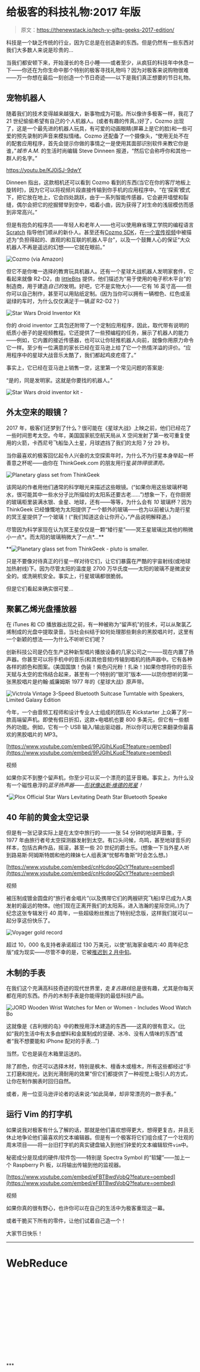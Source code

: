# 给极客的科技礼物:2017 年版

> 原文：<https://thenewstack.io/tech-y-gifts-geeks-2017-edition/>

科技是一个缺乏传统的行业，因为它总是在创造新的东西。但是仍然有一些东西对我们大多数人来说是珍贵的…

当我们都安顿下来，开始漫长的冬日小睡——或者至少，从疯狂的科技年中休息一下——你还在为你生命中那个特别的极客寻找礼物吗？因为对极客来说购物很难——万一你想在最后一刻创造一个节日奇迹——以下是我们真正想要的节日礼物。

## 宠物机器人

随着我们的技术变得越来越强大，新事物成为可能。所以像许多极客一样，我花了 21 世纪偷偷希望有自己的个人机器人。(或者有趣的传真。)好了，Cozmo 出现了，这是一个最先进的机器人玩具，有可爱的动画眼睛(屏幕上是它的脸)和一些可爱的预先录制的声音来模拟情绪。Cozmo 还配备了一个摄像头，“使用无处不在的配套应用程序，首先会提示你做的事情之一是使用其面部识别软件来教它你是谁，”*城市 A.M.* 的生活时尚编辑 Steve Dinneen 报道，“然后它会称呼你和其他一群人的名字。”

https://youtu.be/KJ0iSJ-9dwY

Dinneen 指出，这款相机还可以看到 Cozmo 看到的东西(当它在你的客厅地板上旋转时)，因为它可以将视频片段直接传输到你手机的应用程序中。“在‘探索’模式下，把它放在地上，它会四处跳跃，由于一系列智能传感器，它会避开墙壁和裂缝，偶尔会把它的挖掘臂举到空中，唱着小曲，因为获得了对生命的浅层模仿而感到非常高兴。”

但是有抱负的程序员——年轻人和老年人——也可以使用麻省理工学院的编程语言 [Scratch](https://scratch.mit.edu/) 指导他们顺从的新仆人。甚至还有[Cozmo SDK](https://developer.anki.com/)，在[一个宣传视频](https://www.youtube.com/watch?v=mwh-Tc95akY&feature=youtu.be)中被描述为“负担得起的、直观的和互联的机器人平台”，以及一个鼓舞人心的保证“大众机器人不再是遥远的幻想——它就在眼前。”

![Cozmo (via Amazon) ](img/354a007033ef278b4fdb9aa6dd0bcc0f.png)

但它不是你唯一选择的教育玩具机器人。还有一个星球大战机器人发明家套件，它看起来就像 R2-D2，由 [littleBits](http://littlebits.cc/) 提供，他们描述为“易于使用的电子积木平台”的制造商，用于建造*自己的*发明。好吧，它不是实物大小——它有 16 英寸高——但你可以自己制作，甚至可以用贴纸定制。(因为当你可以拥有一辆橙色、红色或圣诞绿的车时，为什么仅仅满足于一辆*蓝* R2-D2？)

![Star Wars Droid Inventor Kit ](img/279bd2b38803cb5c4b76ee2d25ba2a60.png)

你的 droid inventor 工具包还附带了一个定制应用程序，因此，取代带有说明的纸质小册子的是视频教程。它还提供了一些预编程的任务，展示了机器人的能力——例如，它内置的接近传感器，也可以让你轻推机器人向前，就像你用原力命令它一样。至少有一位满意的家长已经在亚马逊上给了它一个热情洋溢的评价。“应用程序中的星球大战音乐太酷了，我们都起鸡皮疙瘩了。”

事实上，它已经在亚马逊上销售一空，这里第一个常见问题的答案是:

“是的，同是发明家。这就是你要找的机器人。”

![Star Wars droid inventor kit -](img/3b02cc1766c69da980e4e7810671b737.png)

## 外太空来的眼镜？

2017 年，极客们还梦到了什么？很可能在《星球大战》上映之前，他们已经花了一些时间思考太空。今年，美国国家航空航天局从 X 空间发射了第一枚可重复使用的火箭，卡西尼号飞船坠入土星，月球遮挡了我们的太阳 7 分 29 秒。

当你最喜欢的极客回忆起令人兴奋的太空探索年时，为什么不为行星本身举起一杯善意之杯呢——由你在 ThinkGeek.com 的朋友用行星*装饰得很漂亮。*

![ Planetary glass set from ThinkGeek](img/ea6e13f441884c3a6637340e070ccd16.png)

该网站的作者用他们通常的科学眼光来描述这些眼镜。(“如果你用这些玻璃杯喝水，很可能其中一些水分子比所描绘的太阳系还要古老……”)想象一下，在你厨房的玻璃柜里装满水银、金星、地球，还有——等等，为什么会有 *10* 玻璃杯？因为 ThinkGeek 已经慷慨地为太阳提供了一个额外的玻璃——也为以前被认为是行星的冥王星提供了一个玻璃！(“我们知道这会让你开心，”产品说明解释道。)

尽管因为科学家现在认为冥王星仅仅是一颗“矮行星”——冥王星玻璃比其他的稍微小一点*。而太阳的玻璃稍微大了一点*…**

 **![Planetary glass set from ThinkGeek - pluto is smaller.](img/1cc1b50009038fcf856adf6eb9ca7065.png)

只是不要像对待真正的行星一样对待它们，让它们暴露在严酷的宇宙射线(或地球加热射线)下。因为尽管太阳的温度是 2700 万华氏度——太阳的玻璃不是微波安全的。或洗碗机安全。事实上，行星玻璃都很脆弱。

但是它们看起来确实很可爱…

## 聚氯乙烯光盘播放器

在 iTunes 和 CD 播放器出现之前，有一种被称为“留声机”的技术，可以从聚氯乙烯制成的光盘中提取录音。当社会纠结于如何处理那些剩余的黑胶唱片时，这里有一个新颖的想法——为什么不听听它们呢？

创新科技公司是仍在生产这种新型唱片播放设备的几家公司之一——现在内置了扬声器。你甚至可以将手机中的音乐(和其他音频)传输到唱机的扬声器中。它有各种各样的颜色和图案。(美国国旗！伪装！紫色闪光粉！扎染！)如果你想将你的音乐天赋与太空的宏伟结合起来，甚至有一个特别的“银河”版本——以防你想听的第一张黑胶唱片是约翰·威廉姆斯 1977 年的《星球大战》原声带。

![Victrola Vintage 3-Speed Bluetooth Suitcase Turntable with Speakers, Limited Galaxy Edition](img/06f6cefb32c2a9658ec83a53260ddc27.png)

今年，一个由音频工程师和设计专业人士组成的团队在 Kickstarter 上众筹了另一款高端留声机。即使有假日折扣，这款+电唱机也要 800 多美元，但它有一些额外的功能。例如，它有一个 USB 输入/输出驱动器，所以你可以用它来翻录你最喜欢的黑胶唱片的 MP3。

[https://www.youtube.com/embed/9PJGIhLKuqE?feature=oembed](https://www.youtube.com/embed/9PJGIhLKuqE?feature=oembed)

视频

如果你买不到整个留声机，你至少可以买一个漂亮的蓝牙音箱。事实上，为什么没有一个磁性悬浮的*蓝牙扬声器——[形状像达斯·维德的死星](https://www.amazon.com/dp/B071F9BT3G/ref=gbps_tit_m-5_86da_5f50873f?smid=ATVPDKIKX0DER&pf_rd_p=4b7fc9d7-691f-4e00-a686-3514a50786da&pf_rd_s=merchandised-search-5&pf_rd_t=101&pf_rd_i=13270237011&pf_rd_m=ATVPDKIKX0DER&pf_rd_r=6WPRX3K8JYXV6M2ANCBN)！*

 *![Plox Official Star Wars Levitating Death Star Bluetooth Speake](img/fcb585ffdb9fb18a781c40a9576123f1.png)

## 40 年前的黄金太空记录

但是有一张记录实际上是在太空中旅行的——一张 54 分钟的地球声音集，于 1977 年由旅行者号太空探测器发射到太空。有口头问候，鸟鸣，甚至地球音乐的样本，包括古典作品，摇滚，甚至一些 20 世纪的爵士乐。(想象一下当外星人听到路易斯·阿姆斯特朗和他的辣妹七人组表演“忧郁布鲁斯”时会怎么想。)

[https://www.youtube.com/embed/cnHcdqoQDcY?feature=oembed](https://www.youtube.com/embed/cnHcdqoQDcY?feature=oembed)

视频

被压制成镀金圆盘的“旅行者金唱片”(以及携带它们的两艘研究飞船)早已成为人类发射的最远的物体。(他们现在正离开我们的太阳系，进入浩瀚的星际空间。)为了纪念这张专辑发行 40 周年，一些超级粉丝推出了特别纪念版，这样我们就可以一起分享这份快乐了。

![Voyager gold record ](img/c51493519930af1c79a94383d45838f0.png)

超过 10，000 名支持者承诺超过 130 万美元，以使“航海家金唱片:40 周年纪念版”成为现实——尽管不幸的是，它被[推迟到 2 月中旬](http://www.ozmarecords.com/product/voyager-golden-record-3xlp-box-set)。

## 木制的手表

在我们这个充满高科技奇迹的现代世界里，走*复古路线*总是很有趣，尤其是你每天都在用的东西。乔丹的木制手表是你能得到的最低科技产品。

![ JORD Wooden Wrist Watches for Men or Women - Includes Wood Watch Bo](img/b555fcaef82aa6a23dcf9d09032260e2.png)

这就像是《吉利根的岛》中的教授用浮木建造的东西——这真的很有意义。(比如“我的生活中有太多由塑料和金属制成的坚硬、冰冷、没有人情味的东西”或者“我不想要能和 iPhone 配对的手表…”)

当然，它也是装在木箱里运送的。

除了颜色，你还可以选择木材，特别是枫木、檀香木或檀木，所有这些都经过“手工打磨和抛光，达到光滑耐用的效果”但它们都提供了一种视觉上吸引人的方式，让你在制作腕表时回归自然。

或者，用一位亚马逊评论者的话来说:“如此简单，却非常漂亮的一款手表。”

## 运行 Vim 的打字机

如果说我对极客有什么了解的话，那就是他们喜欢想得更大，想得更复古，并且无休止地争论他们最喜欢的文本编辑器。但是有一个极客将它们组合成了一个壮观的周末项目——将一台旧打字机的真实键盘输入到他们钟爱的文本编辑软件`vim`中。

秘密成分是现成的硬件/软件包——特别是 Spectra Symbol 的“软罐”——加上一个 Raspberry Pi 板，以将输出传输到他的监视器。

[https://www.youtube.com/embed/eFBTBwdVobQ?feature=oembed](https://www.youtube.com/embed/eFBTBwdVobQ?feature=oembed)

视频

如果你真的很有野心，也许你可以在自己的生活中为极客重现这一幕。

或者干脆买下所有的零件，让他们试着自己造一个！

大家节日快乐！

* * *

# WebReduce

<svg xmlns:xlink="http://www.w3.org/1999/xlink" viewBox="0 0 68 31" version="1.1"><title>Group</title> <desc>Created with Sketch.</desc></svg>***